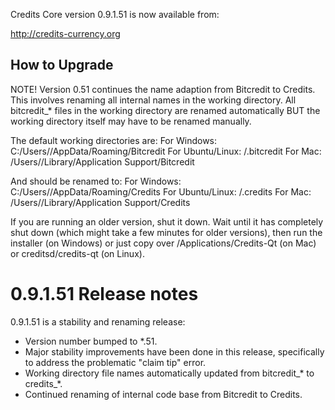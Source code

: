 Credits Core version 0.9.1.51 is now available from:

  http://credits-currency.org

How to Upgrade
--------------

NOTE! Version 0.51 continues the name adaption from Bitcredit to Credits. This involves
renaming all internal names in the working directory. All bitcredit_* files in the 
working directory are renamed automatically BUT the working directory itself may have
to be renamed manually. 

The default working directories are:
For Windows: C:/Users/<user home directory>/AppData/Roaming/Bitcredit
For Ubuntu/Linux: <user home directory>/.bitcredit
For Mac: /Users/<user home directory>/Library/Application Support/Bitcredit

And should be renamed to:
For Windows: C:/Users/<user home directory>/AppData/Roaming/Credits
For Ubuntu/Linux: <user home directory>/.credits
For Mac: /Users/<user home directory>/Library/Application Support/Credits

If you are running an older version, shut it down. Wait until it has completely
shut down (which might take a few minutes for older versions), then run the
installer (on Windows) or just copy over /Applications/Credits-Qt (on Mac) or
creditsd/credits-qt (on Linux).

0.9.1.51 Release notes
=======================

0.9.1.51 is a stability and renaming release:
- Version number bumped to *.51.
- Major stability improvements have been done in this release, specifically to address the problematic "claim tip" error.
- Working directory file names automatically updated from bitcredit_* to credits_*.
- Continued renaming of internal code base from Bitcredit to Credits.
